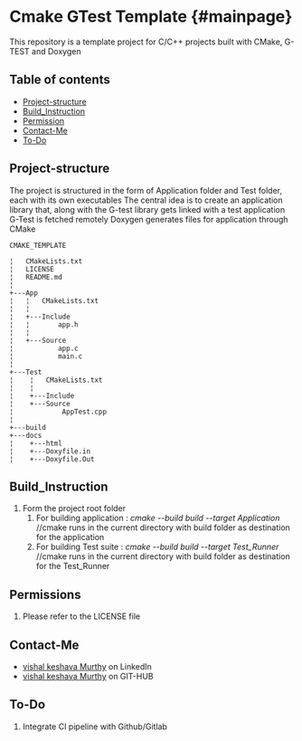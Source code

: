 # Cmake GTest Template {#mainpage}
This repository is a template project for C/C++ projects built with CMake, G-TEST and Doxygen

## Table of contents
- [Project-structure](#project-structure)
- [Build_Instruction](#Build_Instruction)
- [Permission](#Permissions)
- [Contact-Me](#Contact-Me)
- [To-Do](#To-Do)

## Project-structure 
The project is structured in the form of Application folder and Test folder, each with its own executables 
The central idea is to create an application library that, along with the G-test library gets linked with a test application 
G-Test is fetched remotely
Doxygen generates files for application through CMake

```
CMAKE_TEMPLATE

¦   CMakeLists.txt
¦   LICENSE
¦   README.md
¦   
+---App
¦   ¦   CMakeLists.txt
¦   ¦   
¦   +---Include
¦   ¦       app.h
¦   ¦       
¦   +---Source
¦           app.c
¦           main.c
¦           
+---Test
¦    ¦   CMakeLists.txt
¦    ¦   
¦    +---Include
¦    +---Source
¦            AppTest.cpp
¦
+---build  
+---docs 
¦    +---html
¦    +---Doxyfile.in
¦    +---Doxyfile.Out

```

## Build_Instruction 
1. Form the project root folder 
    1. For building application : *cmake --build build --target Application* //cmake runs in the current directory with build folder as destination for the application
    2. For building Test suite  : *cmake --build build --target Test_Runner* //cmake runs in the current directory with build folder as destination for the Test_Runner 

## Permissions
1. Please refer to the LICENSE file 

## Contact-Me
- [vishal keshava Murthy](https://www.linkedin.com/in/vishal-keshava-murthy-8a2ba1a7/) on LinkedIn
- [vishal keshava Murthy](https://github.com/VKM96) on GIT-HUB

## To-Do 
1. Integrate CI pipeline with Github/Gitlab 